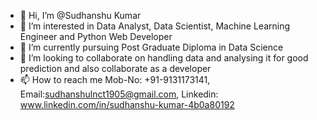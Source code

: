 - 👋 Hi, I’m @Sudhanshu Kumar
- 👀 I’m interested in Data Analyst, Data Scientist, Machine Learning Engineer and Python Web Developer
- 🌱 I’m currently pursuing Post Graduate Diploma in Data Science
- 💞️ I’m looking to collaborate on handling data and analysing it for good prediction and also collaborate as a developer
- 📫 How to reach me Mob-No: +91-9131173141, Email:sudhanshulnct1905@gmail.com, Linkedin: www.linkedin.com/in/sudhanshu-kumar-4b0a80192

<!---
sudhanshu1905/sudhanshu1905 is a ✨ special ✨ repository because its `README.md` (this file) appears on your GitHub profile.
You can click the Preview link to take a look at your changes.
--->

